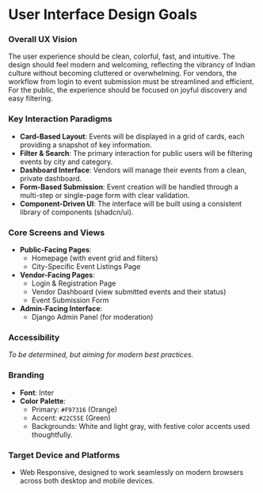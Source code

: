 # User Interface Design Goals

### Overall UX Vision

The user experience should be clean, colorful, fast, and intuitive. The design should feel modern and welcoming, reflecting the vibrancy of Indian culture without becoming cluttered or overwhelming. For vendors, the workflow from login to event submission must be streamlined and efficient. For the public, the experience should be focused on joyful discovery and easy filtering.

### Key Interaction Paradigms

* **Card-Based Layout**: Events will be displayed in a grid of cards, each providing a snapshot of key information.
* **Filter & Search**: The primary interaction for public users will be filtering events by city and category.
* **Dashboard Interface**: Vendors will manage their events from a clean, private dashboard.
* **Form-Based Submission**: Event creation will be handled through a multi-step or single-page form with clear validation.
* **Component-Driven UI**: The interface will be built using a consistent library of components (shadcn/ui).

### Core Screens and Views

* **Public-Facing Pages**:
    * Homepage (with event grid and filters)
    * City-Specific Event Listings Page
* **Vendor-Facing Pages**:
    * Login & Registration Page
    * Vendor Dashboard (view submitted events and their status)
    * Event Submission Form
* **Admin-Facing Interface**:
    * Django Admin Panel (for moderation)

### Accessibility

*To be determined, but aiming for modern best practices.*

### Branding

* **Font**: Inter
* **Color Palette**:
    * Primary: `#F97316` (Orange)
    * Accent: `#22C55E` (Green)
    * Backgrounds: White and light gray, with festive color accents used thoughtfully.

### Target Device and Platforms

* Web Responsive, designed to work seamlessly on modern browsers across both desktop and mobile devices.
